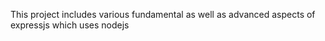 This project includes various fundamental as well as advanced aspects of expressjs which uses nodejs
